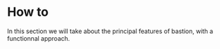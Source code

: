 # How to

In this section we will take about the principal features of bastion, with a functionnal approach.